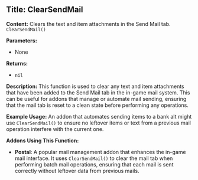 ## Title: ClearSendMail

**Content:**
Clears the text and item attachments in the Send Mail tab.
`ClearSendMail()`

**Parameters:**
- None

**Returns:**
- `nil`

**Description:**
This function is used to clear any text and item attachments that have been added to the Send Mail tab in the in-game mail system. This can be useful for addons that manage or automate mail sending, ensuring that the mail tab is reset to a clean state before performing any operations.

**Example Usage:**
An addon that automates sending items to a bank alt might use `ClearSendMail()` to ensure no leftover items or text from a previous mail operation interfere with the current one.

**Addons Using This Function:**
- **Postal**: A popular mail management addon that enhances the in-game mail interface. It uses `ClearSendMail()` to clear the mail tab when performing batch mail operations, ensuring that each mail is sent correctly without leftover data from previous mails.
